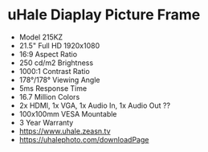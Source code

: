 # uHale Diaplay Picture Frame

* Model 215KZ
* 21.5" Full HD 1920x1080
* 16:9 Aspect Ratio
* 250 cd/m2 Brightness
* 1000:1 Contrast Ratio
* 178°/178° Viewing Angle
* 5ms Response Time
* 16.7 Million Colors
* 2x HDMI, 1x VGA, 1x Audio In, 1x Audio Out ??
* 100x100mm VESA Mountable
* 3 Year Warranty
* https://www.uhale.zeasn.tv
* https://uhalephoto.com/downloadPage
